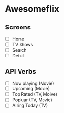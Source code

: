 # Awesomeflix

## Screens

- [ ] Home
- [ ] TV Shows
- [ ] Search
- [ ] Detail

## API Verbs

- [ ] Now playing (Movie)
- [ ] Upcoming (Movie)
- [ ] Top Rated (TV, Moive)
- [ ] Popluar (TV, Movie)
- [ ] Airing Today (TV)
